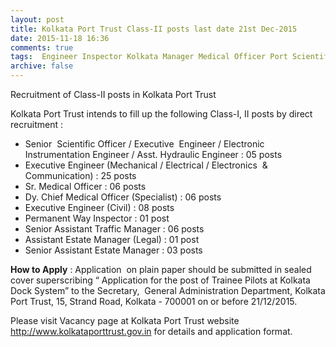 ```yaml
---
layout: post
title: Kolkata Port Trust Class-II posts last date 21st Dec-2015   
date: 2015-11-18 16:36
comments: true
tags:  Engineer Inspector Kolkata Manager Medical Officer Port Scientific 
archive: false
---
```

Recruitment of Class-II posts in Kolkata Port Trust

Kolkata Port Trust intends to fill up the following Class-I, II posts by direct recruitment : 



- Senior  Scientific Officer / Executive  Engineer / Electronic Instrumentation Engineer / Asst. Hydraulic Engineer : 05 posts 
- Executive Engineer (Mechanical / Electrical / Electronics  & Communication) : 25 posts
- Sr. Medical Officer : 06 posts 
- Dy. Chief Medical Officer (Specialist) : 06 posts 
- Executive Engineer (Civil) : 08 posts
- Permanent Way Inspector : 01 post
- Senior Assistant Traffic Manager : 06 posts 
- Assistant Estate Manager (Legal) : 01 post
- Senior Assistant Estate Manager : 03 posts




**How to Apply** : Application  on plain paper should be submitted in sealed cover superscribing “ Application for the post of Trainee Pilots at Kolkata Dock System” to the Secretary,  General Administration Department, Kolkata Port Trust, 15, Strand Road, Kolkata - 700001 on or before 21/12/2015. 

Please visit Vacancy page at Kolkata Port Trust website  <http://www.kolkataporttrust.gov.in> for details and application format.



